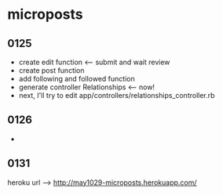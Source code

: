# microposts

## 0125
* create edit function <-- submit and wait review
* create post function
* add following and followed function
* generate controller Relationships <-- now!
* next, I'll try to edit app/controllers/relationships_controller.rb

## 0126
* 

## 0131
heroku url --> http://may1029-microposts.herokuapp.com/
